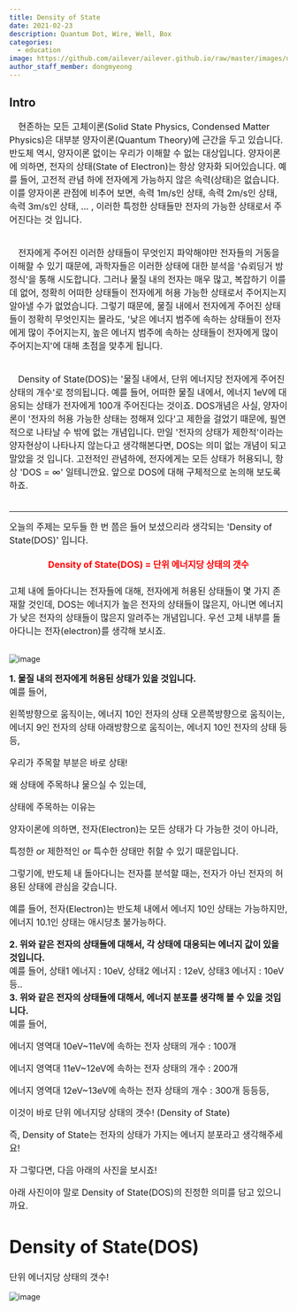 ```yaml
---
title: Density of State
date: 2021-02-23
description: Quantum Dot, Wire, Well, Box
categories:
  - education
image: https://github.com/ailever/ailever.github.io/raw/master/images/unsplash/gray_Electronics.png
author_staff_member: dongmyeong
---
```


## Intro
<div style="font-size:medium;">
　현존하는 모든 고체이론(Solid State Physics, Condensed Matter Physics)은 대부분 양자이론(Quantum Theory)에 근간을 두고 있습니다. 반도체 역시, 양자이론 없이는 우리가 이해할 수 없는 대상입니다. 양자이론에 의하면, 전자의 상태(State of Electron)는 항상 양자화 되어있습니다. 예를 들어, 고전적 관념 하에 전자에게 가능하지 않은 속력(상태)은 없습니다. 이를 양자이론 관점에 비추어 보면, 속력 1m/s인 상태, 속력 2m/s인 상태, 속력 3m/s인 상태, … , 이러한 특정한 상태들만 전자의 가능한 상태로서 주어진다는 것 입니다. <br><br>

　전자에게 주어진 이러한 상태들이 무엇인지 파악해야만 전자들의 거동을 이해할 수 있기 때문에, 과학자들은 이러한 상태에 대한 분석을 '슈뢰딩거 방정식'을 통해 시도합니다. 그러나 물질 내의 전자는 매우 많고, 복잡하기 이를 데 없어, 정확히 어떠한 상태들이 전자에게 허용 가능한 상태로서 주어지는지 알아낼 수가 없었습니다. 그렇기 때문에, 물질 내에서 전자에게 주어진 상태들이 정확히 무엇인지는 몰라도, '낮은 에너지 범주에 속하는 상태들이 전자에게 많이 주어지는지, 높은 에너지 범주에 속하는 상태들이 전자에게 많이 주어지는지'에 대해 초점을 맞추게 됩니다. <br><br>

　Density of State(DOS)는 '물질 내에서, 단위 에너지당 전자에게 주어진 상태의 개수'로 정의됩니다. 예를 들어, 어떠한 물질 내에서, 에너지 1eV에 대응되는 상태가 전자에게 100개 주어진다는 것이죠. DOS개념은 사실, 양자이론이 '전자의 허용 가능한 상태는 정해져 있다'고 제한을 걸었기 때문에, 필연적으로 나타날 수 밖에 없는 개념입니다. 만일 '전자의 상태가 제한적'이라는 양자현상이 나타나지 않는다고 생각해본다면, DOS는 의미 없는 개념이 되고 말았을 것 입니다. 고전적인 관념하에, 전자에게는 모든 상태가 허용되니, 항상 'DOS = ∞' 일테니깐요. 앞으로 DOS에 대해 구체적으로 논의해 보도록 하죠. <br><br>
</div>

---

<div style="font-size:medium;">
오늘의 주제는 모두들 한 번 쯤은 들어 보셨으리라 생각되는 'Density of State(DOS)' 입니다.
</div>

<div align="center" style="color:red;font-weight:bold;font-size:medium;">
<br>Density of State(DOS) = 단위 에너지당 상태의 갯수<br>　
</div>

<div style="font-size:medium;">
고체 내에 돌아다니는 전자들에 대해, 전자에게 허용된 상태들이 몇 가지 존재할 것인데, DOS는 에너지가 높은 전자의 상태들이 많은지, 아니면 에너지가 낮은 전자의 상태들이 많은지 알려주는 개념입니다. 우선 고체 내부를 돌아다니는 전자(electron)를 생각해 보시죠.
</div><br>

![image](https://user-images.githubusercontent.com/52376448/108737302-d3cd4280-7575-11eb-84a7-1638230eab54.png)
 

<div style="font-size:medium;font-weight:bold;">1. 물질 내의 전자에게 허용된 상태가 있을 것입니다.</div>
<div style="font-size:medium;">
예를 들어,

왼쪽방향으로 움직이는, 에너지 10인 전자의 상태
오른쪽방향으로 움직이는, 에너지 9인 전자의 상태
아래방향으로 움직이는, 에너지 10인 전자의 상태
등등,

우리가 주목할 부분은 바로 상태!




왜 상태에 주목하냐 물으실 수 있는데,

상태에 주목하는 이유는

양자이론에 의하면, 전자(Electron)는
모든 상태가 다 가능한 것이 아니라,

특정한 or 제한적인 or 특수한
상태만 취할 수 있기 때문입니다.

그렇기에, 반도체 내 돌아다니는 전자를
분석할 때는, 전자가 아닌 전자의
허용된 상태에 관심을 갖습니다.


예를 들어, 전자(Electron)는 반도체 내에서
에너지 10인 상태는 가능하지만,
에너지 10.1인 상태는 애시당초 불가능하다.
<br></div>



<div style="font-size:medium;font-weight:bold;">2. 위와 같은 전자의 상태들에 대해서, 각 상태에 대응되는 에너지 값이 있을 것입니다.</div>
<div style="font-size:medium;">
예를 들어, 상태1 에너지 : 10eV, 상태2 에너지 : 12eV, 상태3 에너지 : 10eV 등..
<br></div>

<div style="font-size:medium;font-weight:bold;">3. 위와 같은 전자의 상태들에 대해서, 에너지 분포를 생각해 볼 수 있을 것입니다.</div>
<div style="font-size:medium;">
예를 들어,

에너지 영역대 10eV~11eV에
속하는 전자 상태의 개수 : 100개

에너지 영역대 11eV~12eV에
속하는 전자 상태의 개수 : 200개

에너지 영역대 12eV~13eV에
속하는 전자 상태의 개수 : 300개
등등등,

이것이 바로
단위 에너지당 상태의 갯수!
(Density of State)

즉, Density of State는
전자의 상태가 가지는
에너지 분포라고 생각해주세요!







자 그렇다면, 다음 아래의
사진을 보시죠!

아래 사진이야 말로
Density of State(DOS)의
진정한 의미를 담고 있으니까요.



Density of State(DOS)
=
단위 에너지당 상태의 갯수!

</div>

![image](https://user-images.githubusercontent.com/52376448/108737679-31fa2580-7576-11eb-809f-17197500760d.png)



